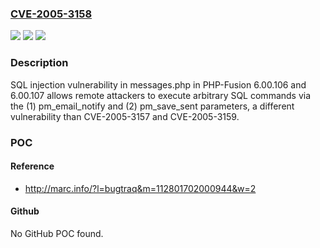 ### [CVE-2005-3158](https://cve.mitre.org/cgi-bin/cvename.cgi?name=CVE-2005-3158)
![](https://img.shields.io/static/v1?label=Product&message=n%2Fa&color=blue)
![](https://img.shields.io/static/v1?label=Version&message=n%2Fa&color=blue)
![](https://img.shields.io/static/v1?label=Vulnerability&message=n%2Fa&color=brighgreen)

### Description

SQL injection vulnerability in messages.php in PHP-Fusion 6.00.106 and 6.00.107 allows remote attackers to execute arbitrary SQL commands via the (1) pm_email_notify and (2) pm_save_sent parameters, a different vulnerability than CVE-2005-3157 and CVE-2005-3159.

### POC

#### Reference
- http://marc.info/?l=bugtraq&m=112801702000944&w=2

#### Github
No GitHub POC found.

